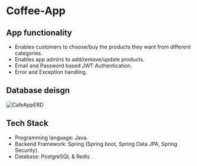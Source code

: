 # Coffee-App
## App functionality

* Enables customers to choose/buy the products they want from different categories.
* Enables app admins to add/remove/update products.
* Email and Password based JWT Authentication.
* Error and Exception handling.


## Database deisgn
![CafeAppERD](https://user-images.githubusercontent.com/44905137/209792351-ed639a9d-6d6d-427d-ac19-20e92952bb18.png)

## Tech Stack

* Programming language: Java.
* Backend Framework: Spring (Spring boot, Spring Data JPA, Spring Security).
* Database: PostgreSQL & Redis .
